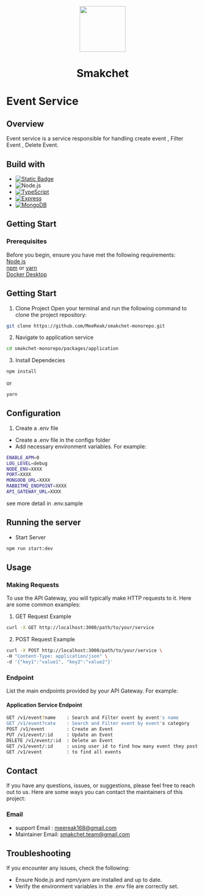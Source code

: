<p align="center"><img src="https://github.com/MeeReak/smakchet-monorepo/assets/156150555/20c5a233-696b-4757-a025-ab0507ccdafe" width="120px"></p>
<h1 align="center">Smakchet</h1>

# Event Service

## Overview
Event service is a service responsible for handling create event , Filter Event , Delete Event.

## Build with
- [![Static Badge](https://img.shields.io/badge/Docker%20Desktop-1D63ED?style=for-the-badge&logo=docker&logoColor=fff)](https://www.docker.com/products/docker-desktop/)
- ![Node.js][Node.js]
- [![TypeScript][TypeScript]][TypeScript-url]
- [![Express][Express.js]][Express-url]
- [![MongoDB][MongoDB]][MongoDB-url]

## Getting Start
### Prerequisites
Before you begin, ensure you have met the following requirements:<br>
[Node js](https://nodejs.org/en)<br>
[npm](https://www.npmjs.com/) or [yarn](https://yarnpkg.com/)<br>
[Docker Desktop](https://www.docker.com/)<br>

## Getting Start

1. Clone Project
Open your terminal and run the following command to clone the project repository:
```bash
git clone https://github.com/MeeReak/smakchet-monorepo.git
```
2. Navigate to application service
```bash
cd smakchet-monorepo/packages/application
```
3. Install Dependecies
```bash
npm install
```
or
```bash
yarn
```
## Configuration
1. Create a .env file
- Create a .env file in the configs folder
- Add necessary environment variables. For example:

```bash
ENABLE_APM=0
LOG_LEVEL=debug
NODE_ENV=XXXX
PORT=XXXX
MONGODB_URL=XXXX
RABBITMQ_ENDPOINT=XXXX
API_GATEWAY_URL=XXXX
```
see more detail in .env.sample

## Running the server
- Start Server
```bash
npm run start:dev
```

## Usage
### Making Requests
To use the API Gateway, you will typically make HTTP requests to it. Here are some common examples:
1. GET Request Example
```bash
curl -X GET http://localhost:3000/path/to/your/service
```
2. POST Request Example
```bash
curl -X POST http://localhost:3000/path/to/your/service \
-H "Content-Type: application/json" \
-d '{"key1":"value1", "key2":"value2"}'
```
### Endpoint
List the main endpoints provided by your API Gateway. For example:
#### Application Service Endpoint
```bash
GET /v1/event?name    : Search and Filter event by event's name
GET /v1/event?cate    : Search and Filter event by event's category
POST /v1/event        : Create an Event
PUT /v1/event/:id     : Update an Event
DELETE /v1/event/:id  : Delete an Event
GET /v1/event/:id     : using user id to find how many event they post
GET /v1/event         : to find all events
```
## Contact
If you have any questions, issues, or suggestions, please feel free to reach out to us. Here are some ways you can contact the maintainers of this project:
### Email
- support Email : meereak168@gmail.com
- Maintainer Email: smakchet.team@gmail.com

## Troubleshooting
If you encounter any issues, check the following:
- Ensure Node.js and npm/yarn are installed and up to date.
- Verify the environment variables in the .env file are correctly set.


<!-- MARKDOWN LINKS & IMAGES -->
<!-- https://www.markdownguide.org/basic-syntax/#reference-style-links -->
[contributors-shield]: https://img.shields.io/github/contributors/othneildrew/Best-README-Template.svg?style=for-the-badge
[contributors-url]: https://github.com/Vath-Song99/learnwithkru-monorepo/graphs/contributors
[forks-shield]: https://img.shields.io/github/forks/othneildrew/Best-README-Template.svg?style=for-the-badge
[forks-url]: https://github.com/Vath-Song99/learnwithkru-monorepo/forks
[stars-shield]: https://img.shields.io/github/stars/othneildrew/Best-README-Template.svg?style=for-the-badge
[stars-url]: https://github.com/Vath-Song99/learnwithkru-monorepo/stargazers
[issues-shield]: https://img.shields.io/github/issues/othneildrew/Best-README-Template.svg?style=for-the-badge
[issues-url]: https://github.com/Vath-Song99/learnwithkru-monorepo/issues
[license-shield]: https://img.shields.io/github/license/othneildrew/Best-README-Template.svg?style=for-the-badge
[license-url]: https://github.com/othneildrew/Best-README-Template/blob/master/LICENSE.txt
[linkedin-shield]: https://img.shields.io/badge/-LinkedIn-black.svg?style=for-the-badge&logo=linkedin&colorB=555
[linkedin-url]: https://linkedin.com/in/othneildrew
[product-screenshot]: images/screenshot.png
[Next.js]: https://img.shields.io/badge/next.js-000000?style=for-the-badge&logo=nextdotjs&logoColor=white
[Next-url]: https://nextjs.org/
[React.js]: https://img.shields.io/badge/React-20232A?style=for-the-badge&logo=react&logoColor=61DAFB
[React-url]: https://reactjs.org/
[Vue.js]: https://img.shields.io/badge/Vue.js-35495E?style=for-the-badge&logo=vuedotjs&logoColor=4FC08D
[Vue-url]: https://vuejs.org/
[Angular.io]: https://img.shields.io/badge/Angular-DD0031?style=for-the-badge&logo=angular&logoColor=white
[Angular-url]: https://angular.io/
[Svelte.dev]: https://img.shields.io/badge/Svelte-4A4A55?style=for-the-badge&logo=svelte&logoColor=FF3E00
[Svelte-url]: https://svelte.dev/
[Laravel.com]: https://img.shields.io/badge/Laravel-FF2D20?style=for-the-badge&logo=laravel&logoColor=white
[Laravel-url]: https://laravel.com
[Bootstrap.com]: https://img.shields.io/badge/Bootstrap-563D7C?style=for-the-badge&logo=bootstrap&logoColor=white
[Bootstrap-url]: https://getbootstrap.com
[JQuery.com]: https://img.shields.io/badge/jQuery-0769AD?style=for-the-badge&logo=jquery&logoColor=white
[JQuery-url]: https://jquery.com
[Node.js]: https://img.shields.io/badge/Node.js-43853D?style=for-the-badge&logo=node.js&logoColor=white
[Node-url]: https://nodejs.org/
[Express.js]: https://img.shields.io/badge/Express.js-000000?style=for-the-badge&logo=express&logoColor=white
[Express-url]: https://expressjs.com/
[TypeScript]: https://img.shields.io/badge/TypeScript-007ACC?style=for-the-badge&logo=typescript&logoColor=white
[TypeScript-url]: https://www.typescriptlang.org/
[MongoDB]: https://img.shields.io/badge/MongoDB-47A248?style=for-the-badge&logo=mongodb&logoColor=white
[MongoDB-url]: https://www.mongodb.com/
[JavaScript]: https://img.shields.io/badge/JavaScript-F7DF1E?style=for-the-badge&logo=javascript&logoColor=black
[Next.js]: https://img.shields.io/badge/Next.js-000000?style=for-the-badge&logo=next.js&logoColor=white
[Figma]: https://img.shields.io/badge/Figma-F24E1E?style=for-the-badge&logo=figma&logoColor=white
[Figma-url]: https://www.figma.com/design/ij4jlwjEniD1K69xLpaSt0/KRU-UI?m=dev&node-id=13-2&t=JM8rD22nxHWmXm5T-1

